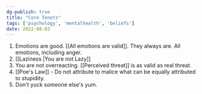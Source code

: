 ```yaml
---  
dg-publish: true  
title: "Core Tenets"  
tags: ['psychology', 'mentalhealth', 'beliefs']  
date: 2022-08-03  
---  
```

  
1. Emotions are good. [[All emotions are valid]]. They always are. All emotions, including anger.   
2. [[Laziness |You are not Lazy]]    
3. You are not overreacting. [[Perceived threat]] is as valid as real threat.   
4. [[Poe's Law]] - Do not attribute to malice what can be equally attributed to stupidity.   
5. Don't yuck someone else's yum.   

